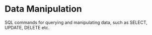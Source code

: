 
# Data Manipulation

SQL commands for querying and manipulating data, such as SELECT, UPDATE, DELETE etc.

